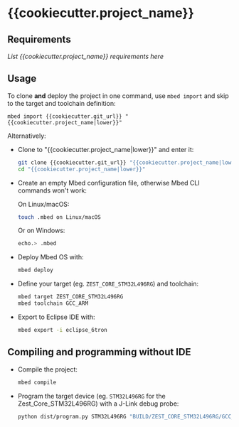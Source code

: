 # {{cookiecutter.project_name}}

## Requirements

*List {{cookiecutter.project_name}} requirements here*

## Usage

To clone **and** deploy the project in one command, use `mbed import` and skip to
the target and toolchain definition:

    mbed import {{cookiecutter.git_url}} "{{cookiecutter.project_name|lower}}"

Alternatively:

* Clone to "{{cookiecutter.project_name|lower}}" and enter it:

    ```sh
    git clone {{cookiecutter.git_url}} "{{cookiecutter.project_name|lower}}"
    cd "{{cookiecutter.project_name|lower}}"
    ```

* Create an empty Mbed configuration file, otherwise Mbed CLI commands won't work:

    On Linux/macOS:

    ```sh
    touch .mbed on Linux/macOS
    ```

    Or on Windows:

    ```sh
    echo.> .mbed
    ```

* Deploy Mbed OS with:

    ```sh
    mbed deploy
    ```

* Define your target (eg. `ZEST_CORE_STM32L496RG`) and toolchain:

    ```sh
    mbed target ZEST_CORE_STM32L496RG
    mbed toolchain GCC_ARM
    ```

* Export to Eclipse IDE with:

    ```sh
    mbed export -i eclipse_6tron
    ```

## Compiling and programming without IDE

* Compile the project:

    ```sh
    mbed compile
    ```

* Program the target device (eg. `STM32L496RG` for the Zest_Core_STM32L496RG) with a
  J-Link debug probe:

    ```sh
    python dist/program.py STM32L496RG "BUILD/ZEST_CORE_STM32L496RG/GCC_ARM/{{cookiecutter.project_name|lower}}.elf"
    ```


